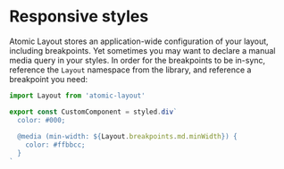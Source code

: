 # Responsive styles

Atomic Layout stores an application-wide configuration of your layout, including breakpoints. Yet sometimes you may want to declare a manual media query in your styles. In order for the breakpoints to be in-sync, reference the `Layout` namespace from the library, and reference a breakpoint you need:

```jsx
import Layout from 'atomic-layout'

export const CustomComponent = styled.div`
  color: #000;
  
  @media (min-width: ${Layout.breakpoints.md.minWidth}) {
    color: #ffbbcc;
  }
`
```



